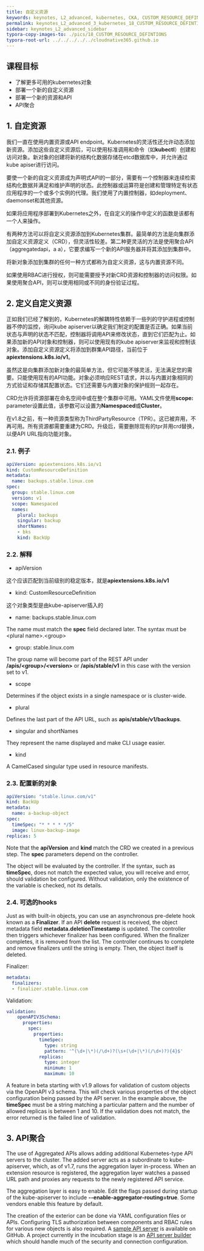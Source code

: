 ```yaml
---
title: 自定义资源
keywords: keynotes, L2_advanced, kubernetes, CKA, CUSTOM_RESOURCE_DEFINTIONS
permalink: keynotes_L2_advanced_3_kubernetes_18_CUSTOM_RESOURCE_DEFINTIONS.html
sidebar: keynotes_L2_advanced_sidebar
typora-copy-images-to: ./pics/18_CUSTOM_RESOURCE_DEFINTIONS
typora-root-url: ../../../../../cloudnative365.github.io
---
```


## 课程目标
- 了解更多可用的kubernetes对象
- 部署一个新的自定义资源
- 部署一个新的资源和API
- API聚合

## 1. 自定资源

我们一直在使用内置资源或API endpoint。Kubernetes的灵活性还允许动态添加新资源。添加这些自定义资源后，可以使用标准调用和命令（如**kubectl**）创建和访问对象。新对象的创建将新的结构化数据存储在etcd数据库中，并允许通过kube apiser进行访问。

要使一个新的自定义资源成为声明式API的一部分，需要有一个控制器来连续检索结构化数据并满足和维护声明的状态。此控制器或运算符是创建和管理特定有状态应用程序的一个或多个实例的代理。我们使用了内置控制器，如deployment、daemonset和其他资源。

如果将应用程序部署到Kubernetes之外，在自定义的操作中定义的函数是该都有一个人来操作。

有两种方法可以将自定义资源添加到Kubernetes集群。最简单的方法是向集群添加自定义资源定义（CRD），但灵活性较差。第二种更灵活的方法是使用聚合API（aggregatedapi，a a），它要求编写一个新的API服务器并将其添加到集群中。

将新对象添加到集群的任何一种方式都称为自定义资源，这与内置资源不同。

如果使用RBAC进行授权，则可能需要授予对新CRD资源和控制器的访问权限。如果使用聚合API，则可以使用相同或不同的身份验证过程。

## 2. 定义自定义资源

正如我们已经了解到的，Kubernetes的解耦特性依赖于一些列的守护进程或控制器不停的监控，询问kube apiserver以确定我们制定的配置是否正确。如果当前状态与声明的状态不匹配，控制器将调用API来修改状态，直到它们匹配为止。如果添加新的API对象和控制器，则可以使用现有的kube apiserver来监视和控制该对象。添加自定义资源定义将添加到群集API路径，当前位于**apiextensions.k8s.io/v1**。

虽然这是向集群添加新对象的最简单方法，但它可能不够灵活，无法满足您的需要。只能使用现有的API功能。对象必须响应REST请求，并以与内置对象相同的方式验证和存储其配置状态。它们还需要与内置对象的保护规则一起存在。

CRD允许将资源部署在命名空间中或在整个集群中可用。YAML文件使用**scope:** parameter设置此值，该参数可以设置为**Namespaced**或**Cluster**。

在v1.8之前，有一种资源类型称为ThirdPartyResource（TPR）。这已被弃用，不再可用。所有资源都需要重建为CRD。升级后，需要删除现有的tpr并用crd替换，以便API URL指向功能对象。

### 2.1. 例子

``` yaml
apiVersion: apiextensions.k8s.io/v1
kind: CustomResourceDefinition
metadata:
  name: backups.stable.linux.com
spec:
  group: stable.linux.com
  version: v1
  scope: Namespaced
  names:
    plural: backups
    singular: backup
    shortNames:
    - bks
    kind: BackUp
```

### 2.2. 解释

+ apiVersion

这个应该匹配到当前级别的稳定版本，就是**apiextensions.k8s.io/v1**

+ kind: CustomResourceDefinition

这个对象类型是由kube-apiserver插入的

+ name: backups.stable.linux.com

The name must match the **spec** field declared later. The syntax must be \<plural name>\.\<group>

+ group: stable.linux.com

The group name will become part of the REST API under **/apis/\<group>/\<version>** or **/apis/stable/v1** in this case with the version set to v1.

+ scope

Determines if the object exists in a single namespace or is cluster-wide.

+ plural

Defines the last part of the API URL, such as **apis/stable/v1/backups**.

+ singular and shortNames

They represent the name displayed and make CLI usage easier.

+ kind

A CamelCased singular type used in resource manifests.

### 2.3. 配置新的对象

``` yaml
apiVersion: "stable.linux.com/v1"
kind: BackUp
metadata:
  name: a-backup-object
spec:
  timeSpec: "* * * * */5"
  image: linux-backup-image
replicas: 5
```

Note that the **apiVersion** and **kind** match the CRD we created in a previous step. The **spec** parameters depend on the controller.

The object will be evaluated by the controller. If the syntax, such as **timeSpec**, does not match the expected value, you will receive and error, should validation be configured. Without validation, only the existence of the variable is checked, not its details.

### 2.4. 可选的hooks

Just as with built-in objects, you can use an asynchronous pre-delete hook known as a **Finalizer**. If an API **delete** request is received, the object metadata field **metadata.deletionTimestamp** is updated. The controller then triggers whichever finalizer has been configured. When the finalizer completes, it is removed from the list. The controller continues to complete and remove finalizers until the string is empty. Then, the object itself is deleted.

Finalizer:

```yaml
metadata:
  finalizers:
  - finalizer.stable.linux.com
```

Validation:

```yaml
validation:
    openAPIV3Schema:
      properties:
        spec:
          properties:
            timeSpec:
              type: string 
              pattern: '^(\d+|\*)(/\d+)?(\s+(\d+|\*)(/\d+)?){4}$'
            replicas:
              type: integer
              minimum: 1
              maximum: 10
```

A feature in beta starting with v1.9 allows for validation of custom objects via the OpenAPI v3 schema. This will check various properties of the object configuration being passed by the API server. In the example above, the **timeSpec** must be a string matching a particular pattern and the number of allowed replicas is between 1 and 10. If the validation does not match, the error returned is the failed line of validation.

## 3. API聚合

The use of Aggregated APIs allows adding additional Kubernetes-type API servers to the cluster. The added server acts as a subordinate to kube-apiserver, which, as of v1.7, runs the aggregation layer in-process. When an extension resource is registered, the aggregation layer watches a passed URL path and proxies any requests to the newly registered API service. 

The aggregation layer is easy to enable. Edit the flags passed during startup of the kube-apiserver to include **--enable-aggregator-routing=true**. Some vendors enable this feature by default. 

The creation of the exterior can be done via YAML configuration files or APIs. Configuring TLS authorization between components and RBAC rules for various new objects is also required. A [sample API server](https://github.com/kubernetes/sample-apiserver) is available on GitHub. A project currently in the incubation stage is an [API server builder](https://github.com/kubernetes-sigs/apiserver-builder-alpha) which should handle much of the security and connection configuration.